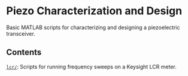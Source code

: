 # Piezo Characterization and Design

Basic MATLAB scripts for characterizing and designing a piezoelectric transceiver.

## Contents

[`lcr/`](https://github.com/rohanku/piezo-char/tree/master/lcr): Scripts for running frequency sweeps on a Keysight LCR meter.
